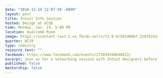 ```yaml
---
date: "2018-12-14 12:07:39 -0800"
layout: post
title: Intuit Info Session
hosted: Design at UCSD
time: Monday, Jan. 14, 5:00 PM
location: Qualcomm Room
image: https://scontent-lax3-2.xx.fbcdn.net/v/t1.0-9/50140867_2207619249478534_8456575908998807552_o.jpg?_nc_cat=111&_nc_ht=scontent-lax3-2.xx&oh=57fee05574ef319a8bec0eb07e03cb68&oe=5CD72EB4
quarter: WI19
type: industry
resource_text: ""
facebook: https://www.facebook.com/events/273839346646022/
excerpt: Join us for a networking session with Intuit designers before Stride!
published: false
mentorship: false
---
```

